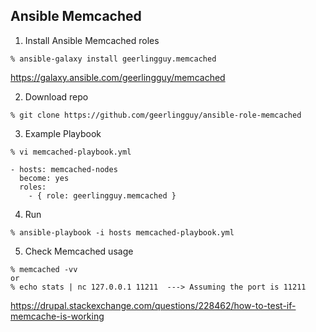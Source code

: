 ## Ansible Memcached

1. Install Ansible Memcached roles

```
% ansible-galaxy install geerlingguy.memcached
```

https://galaxy.ansible.com/geerlingguy/memcached

2. Download repo

```
% git clone https://github.com/geerlingguy/ansible-role-memcached
```

3. Example Playbook

```
% vi memcached-playbook.yml

- hosts: memcached-nodes 
  become: yes
  roles:
    - { role: geerlingguy.memcached }
```

4. Run

```
% ansible-playbook -i hosts memcached-playbook.yml
```

5. Check Memcached usage

```
% memcached -vv
or
% echo stats | nc 127.0.0.1 11211  ---> Assuming the port is 11211
```

https://drupal.stackexchange.com/questions/228462/how-to-test-if-memcache-is-working
